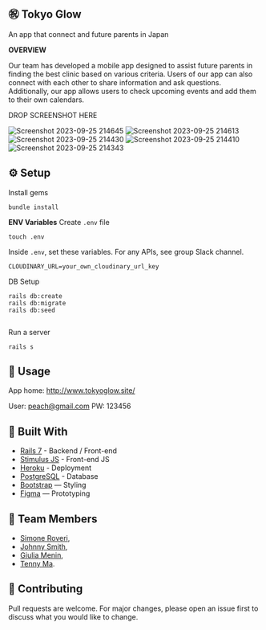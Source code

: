 
㊗️ Tokyo Glow
---

An app that connect and future parents in Japan

**OVERVIEW**

Our team has developed a mobile app designed to assist future parents in finding the best clinic based on various criteria. Users of our app can also connect with each other to share information and ask questions. Additionally, our app allows users to check upcoming events and add them to their own calendars.

DROP SCREENSHOT HERE

![Screenshot 2023-09-25 214645](https://github.com/Roveri91/TokyoGlow/assets/105217392/00ceb78c-09f7-4209-9899-4d412eada770)
![Screenshot 2023-09-25 214613](https://github.com/Roveri91/TokyoGlow/assets/105217392/1273f064-1f26-44dc-8292-af02a8452241)
![Screenshot 2023-09-25 214430](https://github.com/Roveri91/TokyoGlow/assets/105217392/df36ba32-a17c-43a3-8098-379f7c528017)
![Screenshot 2023-09-25 214410](https://github.com/Roveri91/TokyoGlow/assets/105217392/06a32c45-2452-467f-8a17-6cf99b02050f)
![Screenshot 2023-09-25 214343](https://github.com/Roveri91/TokyoGlow/assets/105217392/c9787094-4db9-406d-a190-c7612871e711)


⚙️ Setup
---
Install gems

```
bundle install
```

**ENV Variables**
Create `.env` file

```
touch .env
```

Inside `.env`, set these variables. For any APIs, see group Slack channel.

```
CLOUDINARY_URL=your_own_cloudinary_url_key 
```

DB Setup

```
rails db:create
rails db:migrate
rails db:seed
  
```

Run a server

```
rails s
```


📕 Usage
---

App home: http://www.tokyoglow.site/

User: peach@gmail.com
PW: 123456

🔨 Built With
---
+ [Rails 7](https://guides.rubyonrails.org/) - Backend / Front-end
+ [Stimulus JS](https://stimulus.hotwired.dev/) - Front-end JS
+ [Heroku](https://www.heroku.com/) - Deployment
+ [PostgreSQL](https://www.postgresql.org/) - Database
+ [Bootstrap](https://getbootstrap.com/) — Styling
+ [Figma](https://www.figma.com/ja/) — Prototyping


🗿 Team Members
---
* [Simone Roveri](https://www.linkedin.com/in/simone-roveri/),
* [Johnny Smith](https://www.linkedin.com/in/jonathan-smith-046007138/),
* [Giulia Menin](https://www.linkedin.com/in/giuliamenin/),
* [Tenny Ma](https://www.linkedin.com/in/tennyma/).


💅 Contributing
---
Pull requests are welcome. For major changes, please open an issue first to discuss what you would like to change.
